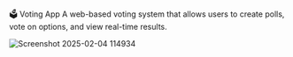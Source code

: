🗳 Voting App
A web-based voting system that allows users to create polls, vote on options, and view real-time results.


![Screenshot 2025-02-04 114934](https://github.com/user-attachments/assets/f1adb36c-96c2-4316-a0ec-bc07f8b792f5)
